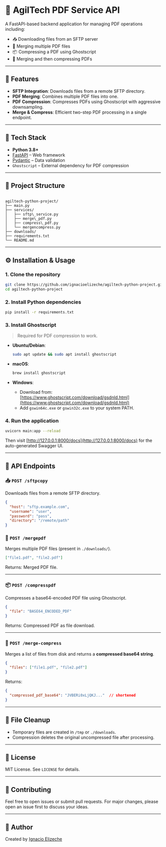 # 📄 AgilTech PDF Service API

A FastAPI-based backend application for managing PDF operations including:

- 📥 Downloading files from an SFTP server
- 📎 Merging multiple PDF files
- 📦 Compressing a PDF using Ghostscript
- 🔄 Merging and then compressing PDFs

---

## 🚀 Features

- **SFTP Integration**: Downloads files from a remote SFTP directory.
- **PDF Merging**: Combines multiple PDF files into one.
- **PDF Compression**: Compresses PDFs using Ghostscript with aggressive downsampling.
- **Merge & Compress**: Efficient two-step PDF processing in a single endpoint.

---

## 🧰 Tech Stack

- **Python 3.8+**
- [FastAPI](https://fastapi.tiangolo.com/) – Web framework
- [Pydantic](https://docs.pydantic.dev/) – Data validation
- `Ghostscript` – External dependency for PDF compression

---

## 📂 Project Structure

```

agiltech-python-project/
├── main.py
├── services/
│   ├── sftp\_service.py
│   ├── merge\_pdf.py
│   ├── compress\_pdf.py
│   └── mergencompress.py
├── downloads/
├── requirements.txt
└── README.md

````

---

## ⚙️ Installation & Usage

### 1. Clone the repository

```bash
git clone https://github.com/ignacioelizeche/agiltech-python-project.git
cd agiltech-python-project
````

### 2. Install Python dependencies

```bash
pip install -r requirements.txt
```

### 3. Install Ghostscript

> Required for PDF compression to work.

* **Ubuntu/Debian**:

  ```bash
  sudo apt update && sudo apt install ghostscript
  ```

* **macOS**:

  ```bash
  brew install ghostscript
  ```

* **Windows**:

  * Download from: [https://www.ghostscript.com/download/gsdnld.html](https://www.ghostscript.com/download/gsdnld.html)
  * Add `gswin64c.exe` or `gswin32c.exe` to your system PATH.

### 4. Run the application

```bash
uvicorn main:app --reload
```

Then visit [http://127.0.0.1:8000/docs](http://127.0.0.1:8000/docs) for the auto-generated Swagger UI.

---

## 🧪 API Endpoints

### 📥 `POST /sftpcopy`

Downloads files from a remote SFTP directory.

```json
{
  "host": "sftp.example.com",
  "username": "user",
  "password": "pass",
  "directory": "/remote/path"
}
```

### 📎 `POST /mergepdf`

Merges multiple PDF files (present in `./downloads/`).

```json
["file1.pdf", "file2.pdf"]
```

Returns: Merged PDF file.

---

### 📦 `POST /compresspdf`

Compresses a base64-encoded PDF file using Ghostscript.

```json
{
  "file": "BASE64_ENCODED_PDF"
}
```

Returns: Compressed PDF as file download.

---

### 🔄 `POST /merge-compress`

Merges a list of files from disk and returns a **compressed base64 string**.

```json
{
  "files": ["file1.pdf", "file2.pdf"]
}
```

Returns:

```json
{
  "compressed_pdf_base64": "JVBERi0xLjQKJ..."  // shortened
}
```

---

## 🧹 File Cleanup

* Temporary files are created in `/tmp` or `./downloads`.
* Compression deletes the original uncompressed file after processing.

---

## 📄 License

MIT License. See `LICENSE` for details.

---

## 🤝 Contributing

Feel free to open issues or submit pull requests.
For major changes, please open an issue first to discuss your ideas.

---

## 👤 Author

Created by [Ignacio Elizeche](https://github.com/ignacioelizeche)

